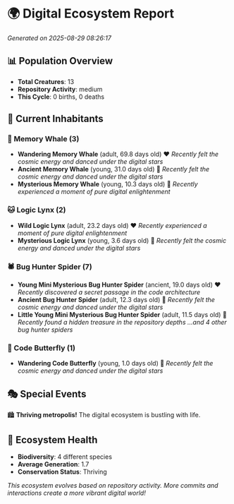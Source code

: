 # 🌍 Digital Ecosystem Report
*Generated on 2025-08-29 08:26:17*

## 📊 Population Overview
- **Total Creatures**: 13
- **Repository Activity**: medium
- **This Cycle**: 0 births, 0 deaths

## 👥 Current Inhabitants

### 🐋 Memory Whale (3)
- **Wandering Memory Whale** (adult, 69.8 days old) ❤️
  *Recently felt the cosmic energy and danced under the digital stars*
- **Ancient Memory Whale** (young, 31.0 days old) 💛
  *Recently felt the cosmic energy and danced under the digital stars*
- **Mysterious Memory Whale** (young, 10.3 days old) 💚
  *Recently experienced a moment of pure digital enlightenment*

### 🐱 Logic Lynx (2)
- **Wild Logic Lynx** (adult, 23.2 days old) ❤️
  *Recently experienced a moment of pure digital enlightenment*
- **Mysterious Logic Lynx** (young, 3.6 days old) 💚
  *Recently felt the cosmic energy and danced under the digital stars*

### 🕷️ Bug Hunter Spider (7)
- **Young Mini Mysterious Bug Hunter Spider** (ancient, 19.0 days old) ❤️
  *Recently discovered a secret passage in the code architecture*
- **Ancient Bug Hunter Spider** (adult, 12.3 days old) 💚
  *Recently felt the cosmic energy and danced under the digital stars*
- **Little Young Mini Mysterious Bug Hunter Spider** (adult, 11.5 days old) 💚
  *Recently found a hidden treasure in the repository depths*
  *...and 4 other bug hunter spiders*

### 🦋 Code Butterfly (1)
- **Wandering Code Butterfly** (young, 1.0 days old) 💚
  *Recently felt the cosmic energy and danced under the digital stars*

## 🎭 Special Events

🏙️ **Thriving metropolis!** The digital ecosystem is bustling with life.

## 🔬 Ecosystem Health
- **Biodiversity**: 4 different species
- **Average Generation**: 1.7
- **Conservation Status**: Thriving

*This ecosystem evolves based on repository activity. More commits and interactions create a more vibrant digital world!*